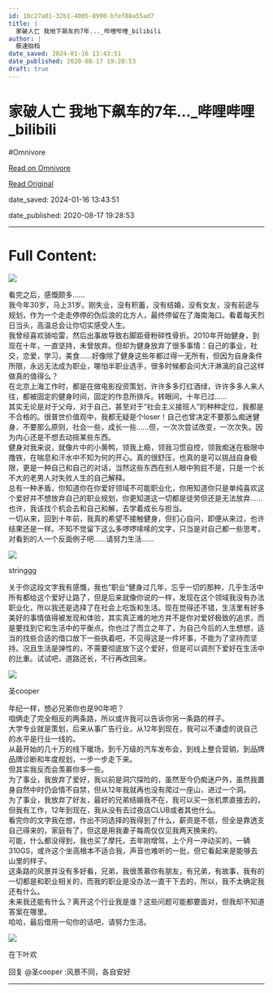 ```yaml
---
id: 10c27a01-32b1-4005-8990-bfef80a55ad7
title: |
  家破人亡 我地下飙车的7年..._哔哩哔哩_bilibili
author: |
  极速拍档
date_saved: 2024-01-16 13:43:51
date_published: 2020-08-17 19:28:53
draft: true
---
```


# 家破人亡 我地下飙车的7年..._哔哩哔哩_bilibili
#Omnivore

[Read on Omnivore](https://omnivore.app/me/7-bilibili-18d1396445e)

[Read Original](https://www.bilibili.com/video/BV1r54y1U7Jm/?spm_id_from=autoNext&vd_source=4b9236bc35f06232dec347663e3069a6)

date_saved: 2024-01-16 13:43:51

date_published: 2020-08-17 19:28:53

--- 

# Full Content: 

![](https://proxy-prod.omnivore-image-cache.app/0x0,sFNFkVSbMpOhJi9CgJtdL3hy-Q6zR_IUfWPKsm51Emkw/https://i1.hdslb.com/bfs/face/5c780e06170807843fe0aed322d37bdbe22e5b2b.jpg@160w_160h_1c_1s_!web-avatar-comment.avif) 

看完之后，感慨颇多……  
我今年30岁，马上31岁。刚失业，没有积蓄，没有结婚，没有女友，没有前途与规划，作为一个走走停停的伪后浪的北方人，最终停留在了海南海口。看着每天烈日当头，高温总会让你切实感受人生。  
我曾经喜欢骑哈雷，然后出事故导致右脚距骨粉碎性骨折。2010年开始健身，到现在十年，一直坚持，未曾放弃。但却为健身放弃了很多事情：自己的事业，社交，恋爱，学习，美食……好像除了健身这些年都过得一无所有，但因为自身条件所限，永远无法成为职业，哪怕半职业选手，很多时候都会问大汗淋漓的自己这样做真的值得么？  
在北京上海工作时，都是在做电影投资策划，许许多多灯红酒绿，许许多多人来人往，都被固定的健身时间，固定的作息所排斥。转眼间，十年已过……  
其实无论是对于父母，对于自己，甚至对于“社会主义接班人”的种种定位，我都是不合格的。很普世价值观中，我都无疑是个loser！自己也曾决定不要那么痴迷健身，不要那么原则，社会一些，成长一些……但，一次次尝试改变，一次次失。因为内心还是不想去动摇某些东西。  
健身对我来说，就像片中的小黄鸭，领我上瘾，领我习惯自控，领我痴迷在极限中撸铁，在喘息和汗水中不知为何的开心。真的很舒压，也真的是可以挑战自身极限，更是一种自己和自己的对话，当然这些东西在别人眼中狗屁不是，只是一个长不大的老男人对失败人生的自己解释。  
总有一种矛盾，你知道你在你爱好领域不可能职业化，你用知道你只是单纯喜欢这个爱好并不想放弃自己的职业规划，你更知道这一切都是徒劳但还是无法放弃……也许，我该找个机会去和自己和解，去学着成长与担当。  
一切从来，回到十年前，我真的希望不接触健身，但扪心自问，即便从来过，也许结果还是一样。不知不觉留下这么多啰啰嗦嗦的文字，只当是对自己都一些思考，对看到的人一个反面例子吧……请努力生活……

![](https://proxy-prod.omnivore-image-cache.app/0x0,s_IZZTLQ7pJEug6CvESXftHPSGU2rogon99rn9_qfgag/https://i0.hdslb.com/bfs/face/member/noface.jpg@160w_160h_1c_1s_!web-avatar-comment.avif) 

stringgg

关于你这段文字我有感慨，我也“职业”健身过几年，忘乎一切的那种，几乎生活中所有都给这个爱好让路了，但是后来就像你说的一样，发现在这个领域我没有办法职业化，所以我还是选择了在社会上吃饭和生活。现在觉得还不错，生活里有好多美好的事情值得被发现和体验，其实真正难的地方并不是你对爱好极致的追求，而是要找到它和生活中的平衡点。你也过了而立之年了，为自己今后的人生想想，适当的找些合适的借口放下一些执着吧，不见得这是一件坏事，不能为了坚持而坚持。况且生活是弹性的，不需要彻底放下这个爱好，但是可以调剂下爱好在生活中的比重。试试吧，道路还长，不行再改回来。

![](https://proxy-prod.omnivore-image-cache.app/0x0,sA7qwN0cXgB-WlOsJupvFvn9fBroCi80ETJRzk-1nEks/https://i1.hdslb.com/bfs/face/e8434a86ae49944c6d7802cefebdc57e6122787e.jpg@160w_160h_1c_1s_!web-avatar-comment.avif) 

圣cooper

年纪一样，想必兄弟你也是90年吧？  
咱俩走了完全相反的两条路，所以或许我可以告诉你另一条路的样子。  
大学专业就是策划，后来从事广告行业，从12年到现在，我可以不谦虚的说自己的水平是行业一线的。  
从最开始的几十万的线下暖场，到千万级的汽车发布会，到线上整合营销，到品牌品牌诊断和年度规划，一步一步走下来。  
但其实我反而会羡慕你多一些。  
为了事业，我放弃了爱好，我以前是洞穴探险的，虽然至今仍痴迷户外，虽然我置身自然中时仍会情不自禁，但从12年我就再也没有爬过一座山，进过一个洞。  
为了事业，我放弃了好友，最好的兄弟结婚我不在，我可以买一张机票直接去的，但我有工作，12年到现在，我从没有去过夜店CLUB或者其他什么。  
看完你的文字我在想，作出不同选择的我得到了什么，薪资是不低，但全是靠透支自己得来的，家庭有了，但这是用我妻子每周仅仅见我两天换来的。  
可能，什么都没得到，我也买了摩托，去年刚增驾，上个月一冲动买的，一辆310GS，或许这个坐高根本不适合我，声音也难听的一批，但它看起来是能够去山里的样子。  
这条路的风景并没有多好看，兄弟，我很羡慕你有朋友，有兄弟，有故事，我有的一切都是和职业相关的，而我的职业是没办法一直干下去的，所以，我不太确定我还有什么。  
未来我还能有什么？离开这个行业我是谁？这些问题可能都要面对，但我却不知道答案在哪里。  
哈哈，最后借用一句你的话吧，请努力生活。

![](https://proxy-prod.omnivore-image-cache.app/0x0,sFNFkVSbMpOhJi9CgJtdL3hy-Q6zR_IUfWPKsm51Emkw/https://i1.hdslb.com/bfs/face/5c780e06170807843fe0aed322d37bdbe22e5b2b.jpg@160w_160h_1c_1s_!web-avatar-comment.avif) 

在下叶欢

回复 @圣cooper :风景不同，各自安好

---

